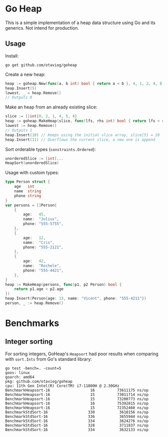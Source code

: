 # Go Heap 

This is a simple implementation of a heap data structure using Go and its generics.
Not intend for production.

## Usage

Install:

```shell
go get github.com/otaviog/goheap
```

Create a new heap:

```go
heap := goheap.New(func(a, b int) bool { return a < b }, 4, 1, 2, 4, 8, 0, 3)
heap.Insert(5)
lowest, _ = heap.Remove()
// Outputs 0
```

Make an heap from an already existing slice:

```go
slice := []int{8, 2, 1, 4, 5, 4}
heap := goheap.MakeHeap(slice, func(lfs, rhs int) bool { return lfs < rhs })
lowest := heap.Remove()
// Outputs 1
heap.Insert(10) // Keeps using the initial slice array, slice[5] = 10
heap.Insert(11) // Overflows the current slice, a new one is append
```

Sort orderable types (`constraints.Ordered`):

```go
unorderedSlice := [int]...
HeapSort(unorderedSlice)
```

Usage with custom types:

```go
type Person struct {
	age   int
	name  string
	phone string
}
var persons = []Person{
	{
		age:   45,
		name:  "Julius",
		phone: "555-5755",
	},
	{
		age:   12,
		name:  "Cris",
		phone: "555-2121",
	},
	{
		age:   42,
		name:  "Rochele",
		phone: "555-4421",
	},
}
heap := MakeHeap(persons, func(p1, p2 Person) bool {
	return p1.age < p2.age
})
heap.Insert(Person{age: 13, name: "Vicent", phone: "555-4211"})
person, _ := heap.Remove()
```

# Benchmarks

## Integer sorting

For sorting integers, GoHeap's `Heapsort` had poor results when comparing with `sort.Ints` from Go's standard library:

```shell
go test -bench=. -count=5
goos: linux
goarch: amd64
pkg: github.com/otaviog/goheap
cpu: 11th Gen Intel(R) Core(TM) i7-11800H @ 2.30GHz
BenchmarkHeapsort-16                  16          73611175 ns/op
BenchmarkHeapsort-16                  15          73011714 ns/op
BenchmarkHeapsort-16                  15          73200773 ns/op
BenchmarkHeapsort-16                  16          75392815 ns/op
BenchmarkHeapsort-16                  15          72352460 ns/op
BenchmarkStdSort-16                  330           3618156 ns/op
BenchmarkStdSort-16                  336           3655944 ns/op
BenchmarkStdSort-16                  334           3624276 ns/op
BenchmarkStdSort-16                  328           3711837 ns/op
BenchmarkStdSort-16                  334           3632133 ns/op
```
